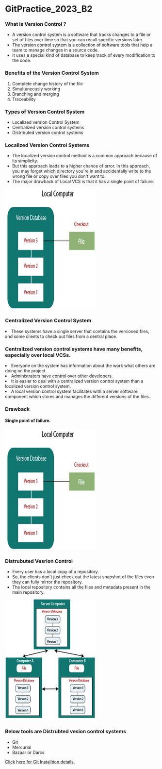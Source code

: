 # GitPractice_2023_B2

<h3>What is Version Control ?</h3>
<ul>
  <li>A version control system is a software that tracks changes to a file or set of files over time so that you can recall specific versions later.</li>
  <li>The version control system is a collection of software tools that help a team to manage changes in a source code.</li>
  <li>It uses a special kind of database to keep track of every modification to the code.</li>
</ul>

<h3>Benefits of the Version Control System</h3>
<ol>
  <li>Complete change history of the file</li> 
  <li>Simultaneously working</li> 
  <li>Branching and merging</li> 
  <li>Traceability</li> 
 </ol>
 
 <h3>Types of Version Control System</h3>
 <ul>
  <li>Localized version Control System</li>
  <li>Centralized version control systems</li>
  <li>Distributed version control systems</li>
</ul>

<h3>Localized Version Control Systems</h3>
<ul>
  <li>The localized version control method is a common approach because of its simplicity. </li>
  <li>But this approach leads to a higher chance of error. In this approach, you may forget which directory you're in and accidentally write to the wrong file or copy over files you don't want to.</li>
  <li>The major drawback of Local VCS is that it has a single point of failure.</li>
</ul>
<img src="git-version-control-system.png"  width="300" height="400">

<h3>Centralized Version Control System</h3>
<li>These systems have a single server that contains the versioned files, and some clients to check out files from a central place.</li>
<h3>Centralized version control systems have many benefits, especially over local VCSs.</h3>
<li>Everyone on the system has information about the work what others are doing on the project.</li>
<li>Administrators have control over other developers.</li>
<li>It is easier to deal with a centralized version control system than a localized version control system.</li>
<li>A local version control system facilitates with a server software component which stores and manages the different versions of the files..</li>
</ul>
<h3>Drawback</h3>
<h4>Single point of failure.</h4>
<img src="git-version-control-system.png"  width="300" height="400">
<h3>Distrubuted Vesrion Control</h3>
<ul>
  <li>Every user has a local copy of a repository.</li>
  <li>So, the clients don't just check out the latest snapshot of the files even they can fully mirror the repository. </li>
  <li>The local repository contains all the files and metadata present in the main repository. </li>
 </ul>

<img src="git-version-control-system-2.png"  width="300" height="400">
<h3>Below tools are Distrubted vesion control systems</h3>
<ul>
  <li>Git</li>
  <li>Mercurial</li>
  <li>Bazaar or Darcs</li>
</ul>

  <a href="Git_installtion.md">Click here for Git Installtion details.</a>  </br>


 
 

  
  

 
